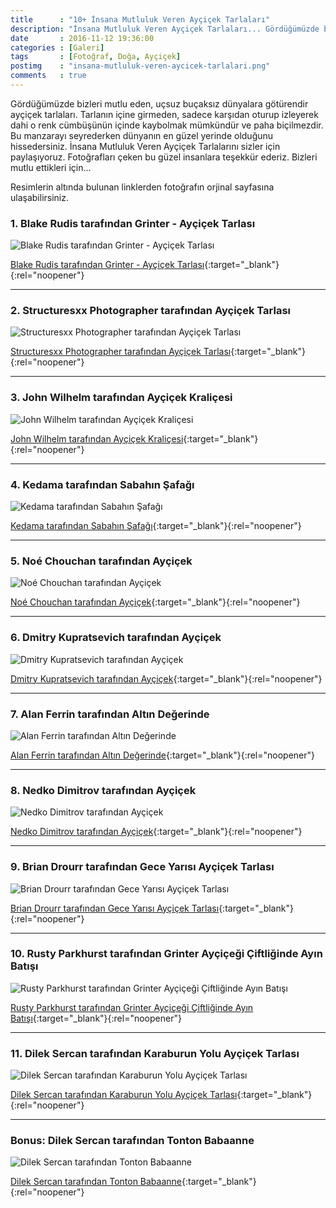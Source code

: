 ```yaml
---
title      : "10+ İnsana Mutluluk Veren Ayçiçek Tarlaları"
description: "İnsana Mutluluk Veren Ayçiçek Tarlaları... Gördüğümüzde bizleri mutlu eden, uçsuz buçaksız dünyalara götürendir ayçiçek tarlaları."
date       : 2016-11-12 19:36:00
categories : [Galeri]
tags       : [Fotoğraf, Doğa, Ayçiçek]
postimg    : "insana-mutluluk-veren-aycicek-tarlalari.png"
comments   : true
---
```


Gördüğümüzde bizleri mutlu eden, uçsuz buçaksız dünyalara götürendir ayçiçek tarlaları. Tarlanın içine girmeden, sadece karşıdan oturup izleyerek dahi o renk cümbüşünün içinde kaybolmak mümkündür ve paha biçilmezdir. Bu manzarayı seyrederken dünyanın en güzel yerinde olduğunu hissedersiniz. İnsana Mutluluk Veren Ayçiçek Tarlalarını sizler için paylaşıyoruz. Fotoğrafları çeken bu güzel insanlara teşekkür ederiz. Bizleri mutlu ettikleri için...

Resimlerin altında bulunan linklerden fotoğrafın orjinal sayfasına ulaşabilirsiniz. 

### 1. Blake Rudis tarafından Grinter - Ayçiçek Tarlası

![Blake Rudis tarafından Grinter - Ayçiçek Tarlası](https://ahmetcadirci.com.tr/images/galeri/insana-mutluluk-veren-aycicek-tarlalari-1.png "Blake Rudis tarafından Grinter - Ayçiçek Tarlası")

[Blake Rudis tarafından Grinter - Ayçiçek Tarlası](https://500px.com/photo/178541141/grinter-s-sunflower-farm-by-blake-rudis){:target="_blank"}{:rel="noopener"}

* * * 

### 2. Structuresxx Photographer tarafından Ayçiçek Tarlası

![Structuresxx Photographer tarafından Ayçiçek Tarlası](https://ahmetcadirci.com.tr/images/galeri/insana-mutluluk-veren-aycicek-tarlalari-2.png "Structuresxx Photographer tarafından Ayçiçek Tarlası")

[Structuresxx Photographer tarafından Ayçiçek Tarlası](https://500px.com/photo/112895605/sunflower-in-sunset-by-structuresxx-photographer){:target="_blank"}{:rel="noopener"}

* * * 

### 3. John Wilhelm tarafından Ayçiçek Kraliçesi

![John Wilhelm tarafından Ayçiçek Kraliçesi](https://ahmetcadirci.com.tr/images/galeri/insana-mutluluk-veren-aycicek-tarlalari-3.png "John Wilhelm tarafından Ayçiçek Kraliçesi")

[John Wilhelm tarafından Ayçiçek Kraliçesi](https://500px.com/photo/1269869/sunflower-queen-by-john-wilhelm-is-a-photoholic){:target="_blank"}{:rel="noopener"}

* * * 

### 4. Kedama tarafından Sabahın Şafağı

![Kedama tarafından Sabahın Şafağı](https://ahmetcadirci.com.tr/images/galeri/insana-mutluluk-veren-aycicek-tarlalari-4.png "Kedama tarafından Sabahın Şafağı")

[Kedama tarafından Sabahın Şafağı](https://500px.com/photo/86461023/morning-dawn-by-kedama){:target="_blank"}{:rel="noopener"}

* * * 

### 5. Noé Chouchan tarafından Ayçiçek

![Noé Chouchan tarafından Ayçiçek](https://ahmetcadirci.com.tr/images/galeri/insana-mutluluk-veren-aycicek-tarlalari-5.png "Noé Chouchan tarafından Ayçiçek")

[Noé Chouchan tarafından Ayçiçek](https://500px.com/photo/116234669/sunflower-field-by-no%C3%A9-chouchan){:target="_blank"}{:rel="noopener"}

* * * 

### 6. Dmitry Kupratsevich tarafından Ayçiçek

![Dmitry Kupratsevich tarafından Ayçiçek](https://ahmetcadirci.com.tr/images/galeri/insana-mutluluk-veren-aycicek-tarlalari-6.png "Dmitry Kupratsevich tarafından Ayçiçek")

[Dmitry Kupratsevich tarafından Ayçiçek](https://500px.com/photo/116469309/sunflowers-by-dmitry-kupratsevich){:target="_blank"}{:rel="noopener"}

* * * 

### 7. Alan Ferrin tarafından Altın Değerinde

![Alan Ferrin tarafından Altın Değerinde](https://ahmetcadirci.com.tr/images/galeri/insana-mutluluk-veren-aycicek-tarlalari-7.png "Alan Ferrin tarafından Altın Değerinde")

[Alan Ferrin tarafından Altın Değerinde](https://500px.com/photo/79550059/field-of-gold-by-alan-ferrin){:target="_blank"}{:rel="noopener"}

* * * 

### 8. Nedko Dimitrov tarafından Ayçiçek

![Nedko Dimitrov tarafından Ayçiçek](https://ahmetcadirci.com.tr/images/galeri/insana-mutluluk-veren-aycicek-tarlalari-8.png "Nedko Dimitrov tarafından Ayçiçek")

[Nedko Dimitrov tarafından Ayçiçek](https://500px.com/photo/116914227/sunflowers-by-nedko-dimitrov){:target="_blank"}{:rel="noopener"}

* * * 

### 9. Brian Drourr tarafından Gece Yarısı Ayçiçek Tarlası

![Brian Drourr tarafından Gece Yarısı Ayçiçek Tarlası](https://ahmetcadirci.com.tr/images/galeri/insana-mutluluk-veren-aycicek-tarlalari-9.png "Brian Drourr tarafından Gece Yarısı Ayçiçek Tarlası")

[Brian Drourr tarafından Gece Yarısı Ayçiçek Tarlası](https://500px.com/photo/81637623/midnight-sunii-by-brian-drourr){:target="_blank"}{:rel="noopener"}

* * * 

### 10. Rusty Parkhurst tarafından Grinter Ayçiçeği Çiftliğinde Ayın Batışı

![Rusty Parkhurst tarafından Grinter Ayçiçeği Çiftliğinde Ayın Batışı](https://ahmetcadirci.com.tr/images/galeri/insana-mutluluk-veren-aycicek-tarlalari-10.png "Rusty Parkhurst tarafından Grinter Ayçiçeği Çiftliğinde Ayın Batışı")

[Rusty Parkhurst tarafından Grinter Ayçiçeği Çiftliğinde Ayın Batışı](https://500px.com/photo/175349417/moonset-over-grinter-s-sunflower-farm-by-rusty-parkhurst){:target="_blank"}{:rel="noopener"}

* * * 

### 11. Dilek Sercan tarafından Karaburun Yolu Ayçiçek Tarlası

![Dilek Sercan tarafından Karaburun Yolu Ayçiçek Tarlası](https://ahmetcadirci.com.tr/images/galeri/insana-mutluluk-veren-aycicek-tarlalari-12.png "Dilek Sercan tarafından Karaburun Yolu Ayçiçek Tarlası")

[Dilek Sercan tarafından Karaburun Yolu Ayçiçek Tarlası](https://www.instagram.com/p/BIlD-gxh5z10vtiWmCbG48NwV3V2BxjXUYgv3A0/){:target="_blank"}{:rel="noopener"}

* * * 

### Bonus: Dilek Sercan tarafından Tonton Babaanne

![Dilek Sercan tarafından Tonton Babaanne](https://ahmetcadirci.com.tr/images/galeri/insana-mutluluk-veren-aycicek-tarlalari-11.png "Dilek Sercan tarafından Tonton Babaanne")

[Dilek Sercan tarafından Tonton Babaanne](https://www.instagram.com/p/BIlD-gxh5z10vtiWmCbG48NwV3V2BxjXUYgv3A0/){:target="_blank"}{:rel="noopener"}

